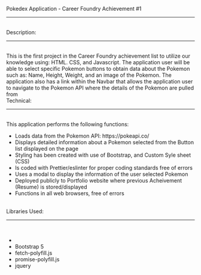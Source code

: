 Pokedex Application - Career Foundry Achievement #1
<hr>
<br>
Description:
<hr>
<br>
This is the first project in the Career Foundry achievement list to utilize our knowledge using: HTML. CSS, and Javascript. The application user will be able to select specific Pokemon buttons to obtain data about the Pokemon such as: Name, Height, Weight, and an image of the Pokemon. The application also has a link within the Navbar that allows the application user to navigate to the Pokemon API where the details of the Pokemon are pulled from
<br>
Technical:
<hr>
<br>
This application performs the following functions:
<br>
<ul>
<li>Loads data from the Pokemon API: https://pokeapi.co/</li>
<li>Displays detailed information about a Pokemon selected from the Button list displayed on the page</li>
<li>Styling has been created with use of Bootstrap, and Custom Syle sheet (CSS)</li>
<li>Is coded with Prettier/eslinter for proper coding standards free of errors</li>
<li>Uses a modal to display the information of the user selected Pokemon</li>
<li>Deployed publicly to Portfolio website where previous Acheivement (Resume) is stored/displayed</li>
<li>Functions in all web browsers, free of errors</li>
</ul>
<br>
Libraries Used:
<hr>
<br>
<ul>
<li><a href = "https://pokeapi.co/"></a></li>
<li>Bootstrap 5</li>
<li>fetch-polyfill.js</li>
<li>promise-polyfill.js</li>
<li>jquery</li>

